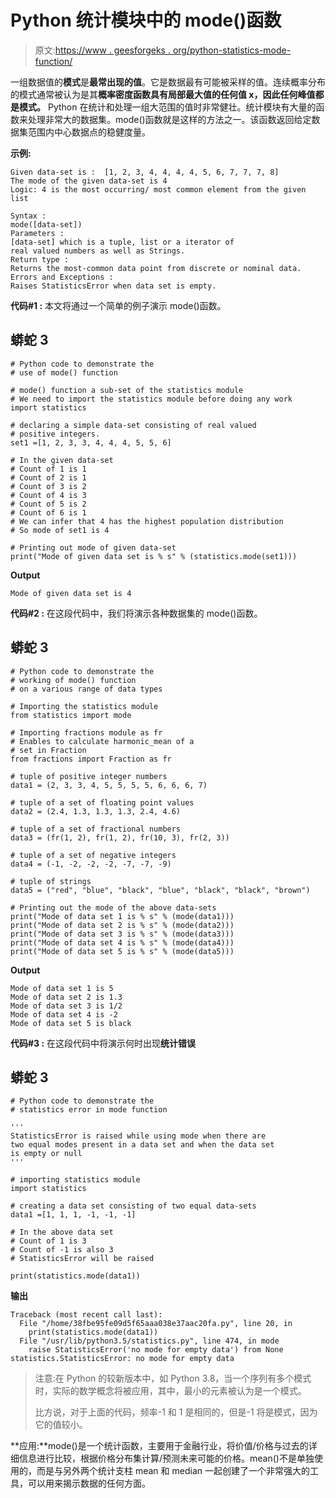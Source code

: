 # Python 统计模块中的 mode()函数

> 原文:[https://www . geesforgeks . org/python-statistics-mode-function/](https://www.geeksforgeeks.org/python-statistics-mode-function/)

一组数据值的**模式**是**最常出现的值**。它是数据最有可能被采样的值。连续概率分布的模式通常被认为是其**概率密度函数具有局部最大值的任何值 x，因此任何峰值都是模式。**
Python 在统计和处理一组大范围的值时非常健壮。统计模块有大量的函数来处理非常大的数据集。mode()函数就是这样的方法之一。该函数返回给定数据集范围内中心数据点的稳健度量。

**示例:**

```
Given data-set is :  [1, 2, 3, 4, 4, 4, 4, 5, 6, 7, 7, 7, 8]
The mode of the given data-set is 4
Logic: 4 is the most occurring/ most common element from the given list 
```

```
Syntax :
mode([data-set])
Parameters : 
[data-set] which is a tuple, list or a iterator of 
real valued numbers as well as Strings.
Return type : 
Returns the most-common data point from discrete or nominal data.
Errors and Exceptions : 
Raises StatisticsError when data set is empty.
```

**代码#1 :** 本文将通过一个简单的例子演示 mode()函数。

## 蟒蛇 3

```
# Python code to demonstrate the
# use of mode() function

# mode() function a sub-set of the statistics module
# We need to import the statistics module before doing any work
import statistics

# declaring a simple data-set consisting of real valued
# positive integers.
set1 =[1, 2, 3, 3, 4, 4, 4, 5, 5, 6]

# In the given data-set
# Count of 1 is 1
# Count of 2 is 1
# Count of 3 is 2
# Count of 4 is 3
# Count of 5 is 2
# Count of 6 is 1
# We can infer that 4 has the highest population distribution
# So mode of set1 is 4

# Printing out mode of given data-set
print("Mode of given data set is % s" % (statistics.mode(set1)))
```

**Output**

```
Mode of given data set is 4
```

**代码#2 :** 在这段代码中，我们将演示各种数据集的 mode()函数。

## 蟒蛇 3

```
# Python code to demonstrate the
# working of mode() function
# on a various range of data types

# Importing the statistics module
from statistics import mode

# Importing fractions module as fr
# Enables to calculate harmonic_mean of a
# set in Fraction
from fractions import Fraction as fr

# tuple of positive integer numbers
data1 = (2, 3, 3, 4, 5, 5, 5, 5, 6, 6, 6, 7)

# tuple of a set of floating point values
data2 = (2.4, 1.3, 1.3, 1.3, 2.4, 4.6)

# tuple of a set of fractional numbers
data3 = (fr(1, 2), fr(1, 2), fr(10, 3), fr(2, 3))

# tuple of a set of negative integers
data4 = (-1, -2, -2, -2, -7, -7, -9)

# tuple of strings
data5 = ("red", "blue", "black", "blue", "black", "black", "brown")

# Printing out the mode of the above data-sets
print("Mode of data set 1 is % s" % (mode(data1)))
print("Mode of data set 2 is % s" % (mode(data2)))
print("Mode of data set 3 is % s" % (mode(data3)))
print("Mode of data set 4 is % s" % (mode(data4)))
print("Mode of data set 5 is % s" % (mode(data5)))
```

**Output**

```
Mode of data set 1 is 5
Mode of data set 2 is 1.3
Mode of data set 3 is 1/2
Mode of data set 4 is -2
Mode of data set 5 is black
```

**代码#3 :** 在这段代码中将演示何时出现**统计错误**

## 蟒蛇 3

```
# Python code to demonstrate the 
# statistics error in mode function

'''
StatisticsError is raised while using mode when there are
two equal modes present in a data set and when the data set
is empty or null
'''

# importing statistics module
import statistics

# creating a data set consisting of two equal data-sets
data1 =[1, 1, 1, -1, -1, -1]

# In the above data set
# Count of 1 is 3
# Count of -1 is also 3
# StatisticsError will be raised

print(statistics.mode(data1))
```

**输出**

```
Traceback (most recent call last):
  File "/home/38fbe95fe09d5f65aaa038e37aac20fa.py", line 20, in 
    print(statistics.mode(data1))
  File "/usr/lib/python3.5/statistics.py", line 474, in mode
    raise StatisticsError('no mode for empty data') from None
statistics.StatisticsError: no mode for empty data
```

> 注意:在 Python 的较新版本中，如 Python 3.8，当一个序列有多个模式时，实际的数学概念将被应用，其中，最小的元素被认为是一个模式。
> 
> 比方说，对于上面的代码，频率-1 和 1 是相同的，但是-1 将是模式，因为它的值较小。

**应用:**mode()是一个统计函数，主要用于金融行业，将价值/价格与过去的详细信息进行比较，根据价格分布集计算/预测未来可能的价格。mean()不是单独使用的，而是与另外两个统计支柱 mean 和 median 一起创建了一个非常强大的工具，可以用来揭示数据的任何方面。